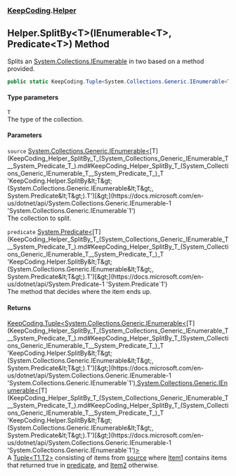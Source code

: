 ### [KeepCoding](KeepCoding.md 'KeepCoding').[Helper](KeepCoding_Helper.md 'KeepCoding.Helper')
## Helper.SplitBy&lt;T&gt;(IEnumerable&lt;T&gt;, Predicate&lt;T&gt;) Method
Splits an [System.Collections.IEnumerable](https://docs.microsoft.com/en-us/dotnet/api/System.Collections.IEnumerable 'System.Collections.IEnumerable') in two based on a method provided.  
```csharp
public static KeepCoding.Tuple<System.Collections.Generic.IEnumerable<T>,System.Collections.Generic.IEnumerable<T>> SplitBy<T>(this System.Collections.Generic.IEnumerable<T> source, System.Predicate<T> predicate);
```
#### Type parameters
<a name='KeepCoding_Helper_SplitBy_T_(System_Collections_Generic_IEnumerable_T__System_Predicate_T_)_T'></a>
`T`  
The type of the collection.
  
#### Parameters
<a name='KeepCoding_Helper_SplitBy_T_(System_Collections_Generic_IEnumerable_T__System_Predicate_T_)_source'></a>
`source` [System.Collections.Generic.IEnumerable&lt;](https://docs.microsoft.com/en-us/dotnet/api/System.Collections.Generic.IEnumerable-1 'System.Collections.Generic.IEnumerable`1')[T](KeepCoding_Helper_SplitBy_T_(System_Collections_Generic_IEnumerable_T__System_Predicate_T_).md#KeepCoding_Helper_SplitBy_T_(System_Collections_Generic_IEnumerable_T__System_Predicate_T_)_T 'KeepCoding.Helper.SplitBy&lt;T&gt;(System.Collections.Generic.IEnumerable&lt;T&gt;, System.Predicate&lt;T&gt;).T')[&gt;](https://docs.microsoft.com/en-us/dotnet/api/System.Collections.Generic.IEnumerable-1 'System.Collections.Generic.IEnumerable`1')  
The collection to split.
  
<a name='KeepCoding_Helper_SplitBy_T_(System_Collections_Generic_IEnumerable_T__System_Predicate_T_)_predicate'></a>
`predicate` [System.Predicate&lt;](https://docs.microsoft.com/en-us/dotnet/api/System.Predicate-1 'System.Predicate`1')[T](KeepCoding_Helper_SplitBy_T_(System_Collections_Generic_IEnumerable_T__System_Predicate_T_).md#KeepCoding_Helper_SplitBy_T_(System_Collections_Generic_IEnumerable_T__System_Predicate_T_)_T 'KeepCoding.Helper.SplitBy&lt;T&gt;(System.Collections.Generic.IEnumerable&lt;T&gt;, System.Predicate&lt;T&gt;).T')[&gt;](https://docs.microsoft.com/en-us/dotnet/api/System.Predicate-1 'System.Predicate`1')  
The method that decides where the item ends up.
  
#### Returns
[KeepCoding.Tuple&lt;](KeepCoding_Tuple_T1_T2_.md 'KeepCoding.Tuple&lt;T1,T2&gt;')[System.Collections.Generic.IEnumerable&lt;](https://docs.microsoft.com/en-us/dotnet/api/System.Collections.Generic.IEnumerable-1 'System.Collections.Generic.IEnumerable`1')[T](KeepCoding_Helper_SplitBy_T_(System_Collections_Generic_IEnumerable_T__System_Predicate_T_).md#KeepCoding_Helper_SplitBy_T_(System_Collections_Generic_IEnumerable_T__System_Predicate_T_)_T 'KeepCoding.Helper.SplitBy&lt;T&gt;(System.Collections.Generic.IEnumerable&lt;T&gt;, System.Predicate&lt;T&gt;).T')[&gt;](https://docs.microsoft.com/en-us/dotnet/api/System.Collections.Generic.IEnumerable-1 'System.Collections.Generic.IEnumerable`1')[,](KeepCoding_Tuple_T1_T2_.md 'KeepCoding.Tuple&lt;T1,T2&gt;')[System.Collections.Generic.IEnumerable&lt;](https://docs.microsoft.com/en-us/dotnet/api/System.Collections.Generic.IEnumerable-1 'System.Collections.Generic.IEnumerable`1')[T](KeepCoding_Helper_SplitBy_T_(System_Collections_Generic_IEnumerable_T__System_Predicate_T_).md#KeepCoding_Helper_SplitBy_T_(System_Collections_Generic_IEnumerable_T__System_Predicate_T_)_T 'KeepCoding.Helper.SplitBy&lt;T&gt;(System.Collections.Generic.IEnumerable&lt;T&gt;, System.Predicate&lt;T&gt;).T')[&gt;](https://docs.microsoft.com/en-us/dotnet/api/System.Collections.Generic.IEnumerable-1 'System.Collections.Generic.IEnumerable`1')[&gt;](KeepCoding_Tuple_T1_T2_.md 'KeepCoding.Tuple&lt;T1,T2&gt;')  
A [Tuple&lt;T1,T2&gt;](KeepCoding_Tuple_T1_T2_.md 'KeepCoding.Tuple&lt;T1,T2&gt;') consisting of items from [source](KeepCoding_Helper_SplitBy_T_(System_Collections_Generic_IEnumerable_T__System_Predicate_T_).md#KeepCoding_Helper_SplitBy_T_(System_Collections_Generic_IEnumerable_T__System_Predicate_T_)_source 'KeepCoding.Helper.SplitBy&lt;T&gt;(System.Collections.Generic.IEnumerable&lt;T&gt;, System.Predicate&lt;T&gt;).source') where [Item1](KeepCoding_Tuple_T__Item1.md 'KeepCoding.Tuple&lt;T&gt;.Item1') contains items that returned true in [predicate](KeepCoding_Helper_SplitBy_T_(System_Collections_Generic_IEnumerable_T__System_Predicate_T_).md#KeepCoding_Helper_SplitBy_T_(System_Collections_Generic_IEnumerable_T__System_Predicate_T_)_predicate 'KeepCoding.Helper.SplitBy&lt;T&gt;(System.Collections.Generic.IEnumerable&lt;T&gt;, System.Predicate&lt;T&gt;).predicate'), and [Item2](KeepCoding_Tuple_T1_T2__Item2.md 'KeepCoding.Tuple&lt;T1,T2&gt;.Item2') otherwise.
